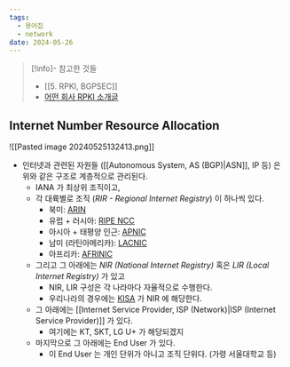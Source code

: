 ```yaml
---
tags:
  - 용어집
  - network
date: 2024-05-26
---
```

> [!info]- 참고한 것들
> - [[5. RPKI, BGPSEC]]
> - [어떤 회사 RPKI 소개글](https://www.noction.com/blog/rpki-overview)

## Internet Number Resource Allocation

![[Pasted image 20240525132413.png]]

- 인터넷과 관련된 자원들 ([[Autonomous System, AS (BGP)|ASN]], IP 등) 은 위와 같은 구조로 계층적으로 관리된다.
	- IANA 가 최상위 조직이고,
	- 각 대륙별로 조직 (*RIR - Regional Internet Registry*) 이 하나씩 있다.
		- 북미: [ARIN](https://www.arin.net/)
		- 유럽 + 러시아: [RIPE NCC](https://www.ripe.net/)
		- 아시아 + 태평양 인근: [APNIC](https://www.apnic.net/)
		- 남미 (라틴아메리카): [LACNIC](https://www.lacnic.net/)
		- 아프리카: [AFRINIC](https://afrinic.net/)
	- 그리고 그 아래에는 *NIR (National Internet Registry)* 혹은 *LIR (Local Internet Registry)* 가 있고
		- NIR, LIR 구성은 각 나라마다 자율적으로 수행한다.
		- 우리나라의 경우에는 [KISA](https://www.kisa.or.kr/) 가 NIR 에 해당한다.
	- 그 아래에는 [[Internet Service Provider, ISP (Network)|ISP (Internet Service Provider)]] 가 있다.
		- 여기에는 KT, SKT, LG U+ 가 해당되겠지
	- 마지막으로 그 아래에는 End User 가 있다.
		- 이 End User 는 개인 단위가 아니고 조직 단위다. (가령 서울대학교 등)